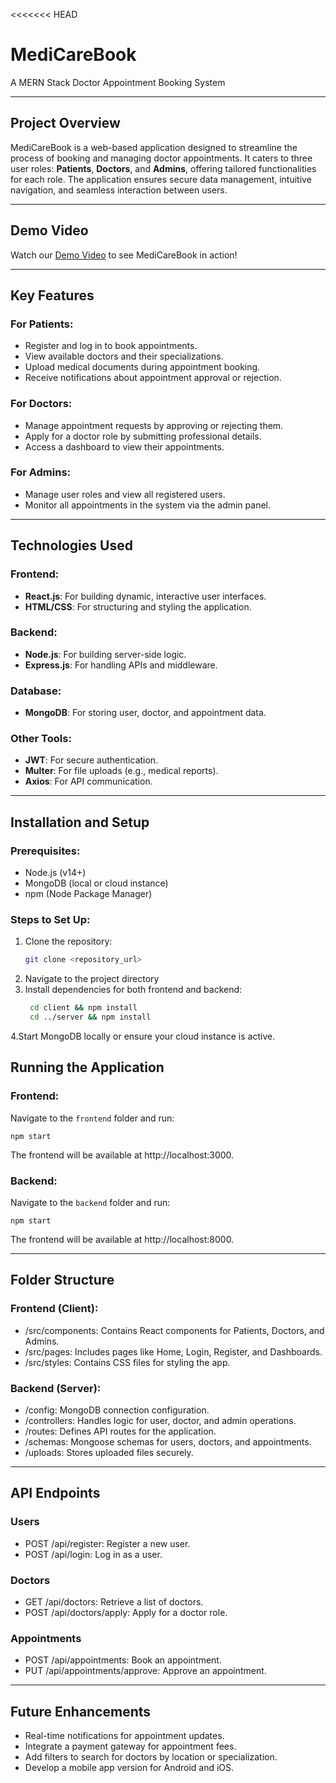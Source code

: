 <<<<<<< HEAD
# MediCareBook  
A MERN Stack Doctor Appointment Booking System

---

## Project Overview  
MediCareBook is a web-based application designed to streamline the process of booking and managing doctor appointments. 
It caters to three user roles: **Patients**, **Doctors**, and **Admins**, offering tailored functionalities for each role. 
The application ensures secure data management, intuitive navigation, and seamless interaction between users.

---

## Demo Video

Watch our [Demo Video](https://drive.google.com/drive/folders/16HFlRyuKeZfp3h4kSSR75J02ElpPZk6E?usp=sharing) to see MediCareBook in action!

---

## Key Features  
### For Patients:
- Register and log in to book appointments.
- View available doctors and their specializations.
- Upload medical documents during appointment booking.
- Receive notifications about appointment approval or rejection.

### For Doctors:
- Manage appointment requests by approving or rejecting them.
- Apply for a doctor role by submitting professional details.
- Access a dashboard to view their appointments.

### For Admins:
- Manage user roles and view all registered users.
- Monitor all appointments in the system via the admin panel.

---

## Technologies Used  
### Frontend:
- **React.js**: For building dynamic, interactive user interfaces.
- **HTML/CSS**: For structuring and styling the application.

### Backend:
- **Node.js**: For building server-side logic.
- **Express.js**: For handling APIs and middleware.

### Database:
- **MongoDB**: For storing user, doctor, and appointment data.

### Other Tools:
- **JWT**: For secure authentication.
- **Multer**: For file uploads (e.g., medical reports).
- **Axios**: For API communication.

---

## Installation and Setup

### Prerequisites:
- Node.js (v14+)
- MongoDB (local or cloud instance)
- npm (Node Package Manager)

### Steps to Set Up:
1. Clone the repository:
   ```bash
   git clone <repository_url>
2. Navigate to the project directory
3. Install dependencies for both frontend and backend:
   ```bash
    cd client && npm install
    cd ../server && npm install
4.Start MongoDB locally or ensure your cloud instance is active.

## Running the Application

### Frontend:
Navigate to the `frontend` folder and run:

    npm start

The frontend will be available at http://localhost:3000.

### Backend:
Navigate to the `backend` folder and run:

    npm start

The frontend will be available at http://localhost:8000.

---

## Folder Structure
### Frontend (Client):
- /src/components: Contains React components for Patients, Doctors, and Admins.
- /src/pages: Includes pages like Home, Login, Register, and Dashboards.
- /src/styles: Contains CSS files for styling the app.

### Backend (Server):
- /config: MongoDB connection configuration.
- /controllers: Handles logic for user, doctor, and admin operations.
- /routes: Defines API routes for the application.
- /schemas: Mongoose schemas for users, doctors, and appointments.
- /uploads: Stores uploaded files securely.

---

## API Endpoints

### Users
- POST /api/register: Register a new user.
- POST /api/login: Log in as a user.

### Doctors
- GET /api/doctors: Retrieve a list of doctors.
- POST /api/doctors/apply: Apply for a doctor role.

### Appointments
- POST /api/appointments: Book an appointment.
- PUT /api/appointments/approve: Approve an appointment.

---

## Future Enhancements

- Real-time notifications for appointment updates.
- Integrate a payment gateway for appointment fees.
- Add filters to search for doctors by location or specialization.
- Develop a mobile app version for Android and iOS.











